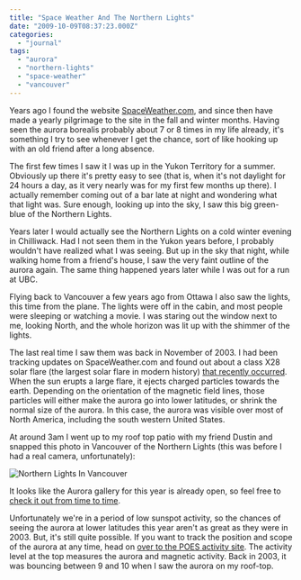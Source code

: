 ```yaml
---
title: "Space Weather And The Northern Lights"
date: "2009-10-09T08:37:23.000Z"
categories: 
  - "journal"
tags: 
  - "aurora"
  - "northern-lights"
  - "space-weather"
  - "vancouver"
---
```


Years ago I found the website [SpaceWeather.com](http://spaceweather.com), and since then have made a yearly pilgrimage to the site in the fall and winter months. Having seen the aurora borealis probably about 7 or 8 times in my life already, it's something I try to see whenever I get the chance, sort of like hooking up with an old friend after a long absence.

The first few times I saw it I was up in the Yukon Territory for a summer. Obviously up there it's pretty easy to see (that is, when it's not daylight for 24 hours a day, as it very nearly was for my first few months up there). I actually remember coming out of a bar late at night and wondering what that light was. Sure enough, looking up into the sky, I saw this big green-blue of the Northern Lights.

Years later I would actually see the Northern Lights on a cold winter evening in Chilliwack. Had I not seen them in the Yukon years before, I probably wouldn't have realized what I was seeing. But up in the sky that night, while walking home from a friend's house, I saw the very faint outline of the aurora again. The same thing happened years later while I was out for a run at UBC.

Flying back to Vancouver a few years ago from Ottawa I also saw the lights, this time from the plane. The lights were off in the cabin, and most people were sleeping or watching a movie. I was staring out the window next to me, looking North, and the whole horizon was lit up with the shimmer of the lights.

The last real time I saw them was back in November of 2003. I had been tracking updates on SpaceWeather.com and found out about a class X28 solar flare (the largest solar flare in modern history) [that recently occurred](http://news.bbc.co.uk/2/hi/science/nature/3251481.stm). When the sun erupts a large flare, it ejects charged particles towards the earth. Depending on the orientation of the magnetic field lines, those particles will either make the aurora go into lower latitudes, or shrink the normal size of the aurora. In this case, the aurora was visible over most of North America, including the south western United States.

At around 3am I went up to my roof top patio with my friend Dustin and snapped this photo in Vancouver of the Northern Lights (this was before I had a real camera, unfortunately):

![Northern Lights In Vancouver](images/Storey2.jpg)

It looks like the Aurora gallery for this year is already open, so feel free to [check it out from time to time](http://spaceweather.com/aurora/gallery_01sep09.htm).

Unfortunately we're in a period of low sunspot activity, so the chances of seeing the aurora at lower latitudes this year aren't as great as they were in 2003. But, it's still quite possible. If you want to track the position and scope of the aurora at any time, head on [over to the POES activity site](http://www.swpc.noaa.gov/pmap/). The activity level at the top measures the aurora and magnetic activity. Back in 2003, it was bouncing between 9 and 10 when I saw the aurora on my roof-top.
